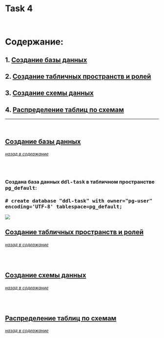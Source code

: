 <h1>Task 4</h1>
<br>


<h1><A name="содержание">Содержание:</a></h1>
<h2>1. <a href="#создание-базы-данных">Создание базы данных</a></h2>
<h2>2. <a href="#создание-табличных-пространств-и-ролей">Создание табличных пространств и ролей</a></h2>
<h2>3. <a href="#создание-схемы-данных">Создание схемы данных</a></h2>
<h2>4. <a href="#распределение-таблиц-по-схемам">Распределение таблиц по схемам</a></h2>
<hr>

<br>
<h2><a href="#создание-базы-данных">Создание базы данных</a></h2>
<h6><a href="#содержание">назад в содержание</a></h6>
<br>

<h3>Создана база данных <tt>ddl-task</tt> в табличном пространстве <tt>pg_default</tt>:</h3>
<h3><tt># create database "ddl-task" with owner="pg-user" encoding='UTF-8' tablespace=pg_default;</tt></h3>
<img src=”https://github.com/SolonnikovDV/otusDbProject/blob/master/task_4/1_create_db.png?raw=true”>


<br>
<h2><a href="#создание-табличных-пространств-и-ролей">Создание табличных пространств и ролей</a></h2>
<h6><a href="#содержание">назад в содержание</a></h6>


<br>
<h2><a href="#создание-схемы-данных">Создание схемы данных</a></h2>
<h6><a href="#содержание">назад в содержание</a></h6>


<br>
<h2><a href="#распределение-таблиц-по-схемам">Распределение таблиц по схемам</a></h2>
<h6><a href="#содержание">назад в содержание</a></h6>